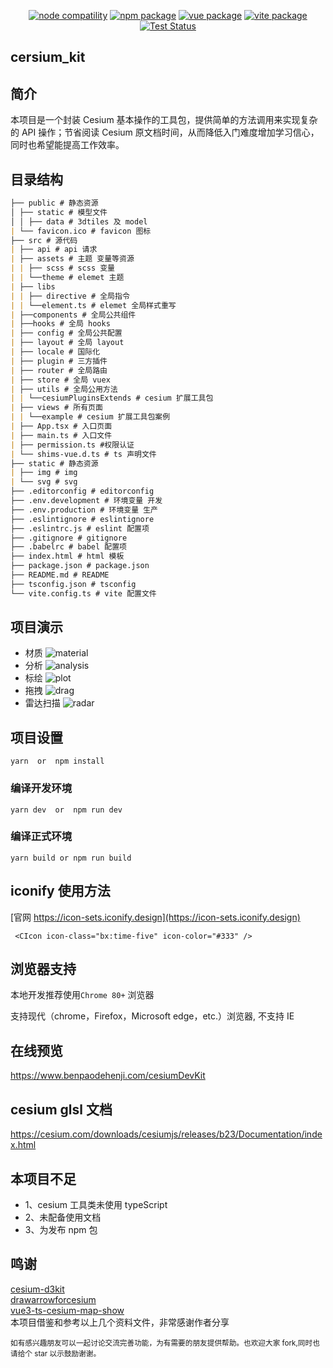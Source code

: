 <p align="center">
    <a href="https://npmjs.com/package/node"><img src="https://img.shields.io/node/v/vite.svg" alt="node compatility"></a>
    <a href="https://npmjs.com/package/npm"><img src="https://img.shields.io/badge/npm-v6.14.10-blue" alt="npm package"></a>
    <a href="https://npmjs.com/package/vue"><img src="https://img.shields.io/badge/vue-v3.0.5-success" alt="vue package"></a>
    <a href="https://npmjs.com/package/vite"><img src="https://img.shields.io/badge/vite-v2.6.10-blue" alt="vite package"></a>
    <a href="https://jestjs.io"><img src="https://github.com/openlayers/openlayers/workflows/Test/badge.svg" alt="Test Status"></a>
</p>

## cersium_kit

## 简介

本项目是一个封装 Cesium 基本操作的工具包，提供简单的方法调用来实现复杂的 API 操作；节省阅读 Cesium 原文档时间，从而降低入门难度增加学习信心，同时也希望能提高工作效率。

## 目录结构

```md
├── public # 静态资源
│ ├── static # 模型文件
│ │ ├── data # 3dtiles 及 model
| └── favicon.ico # favicon 图标
├── src # 源代码
| ├── api # api 请求
| ├── assets # 主题 变量等资源
| | ├── scss # scss 变量
| | └──theme # elemet 主题
| ├── libs
| | ├── directive # 全局指令
| | └──element.ts # elemet 全局样式重写
| ├──components # 全局公共组件
| ├──hooks # 全局 hooks
| ├── config # 全局公共配置
| ├── layout # 全局 layout
| ├── locale # 国际化
| ├── plugin # 三方插件
| ├── router # 全局路由
| ├── store # 全局 vuex
| ├── utils # 全局公用方法
| | └──cesiumPluginsExtends # cesium 扩展工具包
| ├── views # 所有页面
| | └──example # cesium 扩展工具包案例
| ├── App.tsx # 入口页面
| ├── main.ts # 入口文件
| ├── permission.ts #权限认证
| └── shims-vue.d.ts # ts 声明文件
├── static # 静态资源
| ├── img # img
| └── svg # svg
├── .editorconfig # editorconfig
├── .env.development # 环境变量 开发
├── .env.production # 环境变量 生产
├── .eslintignore # eslintignore
├── .eslintrc.js # eslint 配置项
├── .gitignore # gitignore
├── .babelrc # babel 配置项
├── index.html # html 模板
├── package.json # package.json
├── README.md # README
├── tsconfig.json # tsconfig
└── vite.config.ts # vite 配置文件
```

##

## 项目演示

- 材质
  ![material](https://github.com/dengxiaoning/cesium_dev_kit/blob/master/src/assets/image/preview/material.gif)
- 分析
  ![analysis](https://github.com/dengxiaoning/cesium_dev_kit/blob/master/src/assets/image/preview/analysis.gif)
- 标绘
  ![plot](https://github.com/dengxiaoning/cesium_dev_kit/blob/master/src/assets/image/preview/plot.gif)
- 拖拽
  ![drag](https://github.com/dengxiaoning/cesium_dev_kit/blob/master/src/assets/image/preview/drag.gif)
- 雷达扫描
  ![radar](https://github.com/dengxiaoning/cesium_dev_kit/blob/master/src/assets/image/preview/radar.gif)

## 项目设置

```
yarn  or  npm install
```

### 编译开发环境

```
yarn dev  or  npm run dev
```

### 编译正式环境

```
yarn build or npm run build
```

## iconify 使用方法

[官网 https://icon-sets.iconify.design](https://icon-sets.iconify.design)

```
 <CIcon icon-class="bx:time-five" icon-color="#333" />
```

## 浏览器支持

本地开发推荐使用`Chrome 80+` 浏览器

支持现代（chrome，Firefox，Microsoft edge，etc.）浏览器, 不支持 IE

## 在线预览

https://www.benpaodehenji.com/cesiumDevKit

## cesium glsl 文档

https://cesium.com/downloads/cesiumjs/releases/b23/Documentation/index.html

## 本项目不足

- 1、cesium 工具类未使用 typeScript
- 2、未配备使用文档
- 3、为发布 npm 包

## 鸣谢

[cesium-d3kit](https://github.com/zhangti0708/cesium-d3kit)<br/>
[drawarrowforcesium](https://gitcode.net/mirrors/gitgitczl/drawarrowforcesium)<br/>
[vue3-ts-cesium-map-show](https://gitee.com/hawk86104/vue3-ts-cesium-map-show)<br/>
本项目借鉴和参考以上几个资料文件，非常感谢作者分享

<small>如有感兴趣朋友可以一起讨论交流完善功能，为有需要的朋友提供帮助。也欢迎大家 fork,同时也请给个 star 以示鼓励谢谢。</small>
